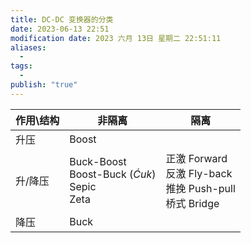 ```yaml
---
title: DC-DC 变换器的分类
date: 2023-06-13 22:51
modification date: 2023 六月 13日 星期二 22:51:11
aliases:
  - 
tags:
  - 
publish: "true"
---
```


| 作用\结构 | 非隔离                                                            | 隔离 |
| --------- | ----------------------------------------------------------------- | ---- |
| 升压      | Boost                                                             |      |
| 升/降压   | Buck-Boost <br> Boost-Buck ($\acute{C}uk$) <br>   Sepic <br> Zeta |  正激 Forward <br> 反激 Fly-back <br> 推挽 Push-pull <br> 桥式 Bridge    |
| 降压      | Buck                                                              |      |
